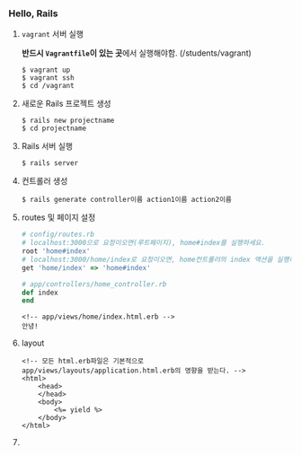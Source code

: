 ### Hello, Rails

1. `vagrant` 서버 실행

   **반드시 `Vagrantfile`이 있는 곳**에서 실행해야함. (/students/vagrant)

   ```console
   $ vagrant up
   $ vagrant ssh
   $ cd /vagrant
   ```

   

2. 새로운 Rails 프로젝트 생성

   ```console
   $ rails new projectname
   $ cd projectname
   ```

   

3. Rails 서버 실행

   ```console
   $ rails server
   ```

4. 컨트롤러 생성

   ```console
   $ rails generate controller이름 action1이름 action2이름
   ```

   

5. routes 및 페이지 설정

   ```ruby
   # config/routes.rb
   # localhost:3000으로 요청이오면(루트페이지), home#index를 실행하세요.
   root 'home#index'
   # localhost:3000/home/index로 요청이오면, home컨트롤러의 index 액션을 실행하세요.
   get 'home/index' => 'home#index'
   ```

   ```ruby
   # app/controllers/home_controller.rb
   def index
   end
   ```

   ```erb
   <!-- app/views/home/index.html.erb -->
   안녕!
   ```

6. layout

   ```erb
   <!-- 모든 html.erb파일은 기본적으로 app/views/layouts/application.html.erb의 영향을 받는다. -->
   <html>
       <head>
       </head>
       <body>
           <%= yield %>
       </body>
   </html>
   ```

   

7. 